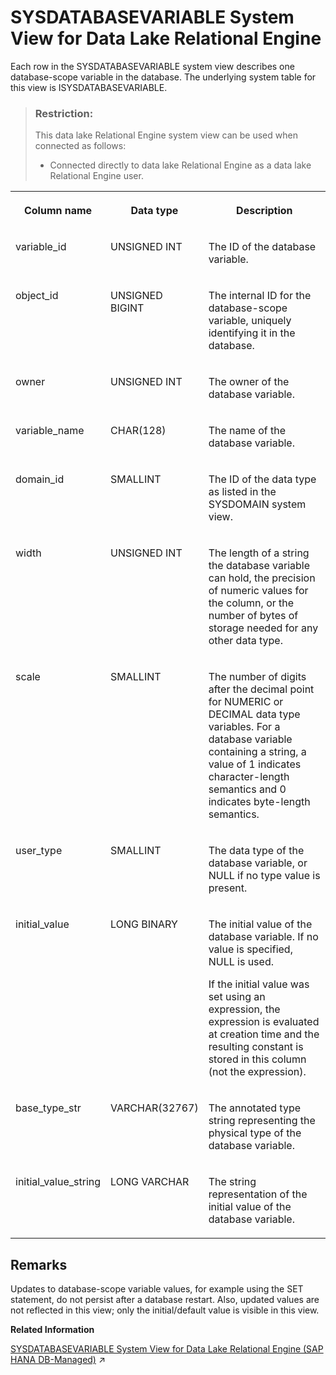 <!-- loio4e5f2244dbb9401592a7e6346198afa0 -->

# SYSDATABASEVARIABLE System View for Data Lake Relational Engine

Each row in the SYSDATABASEVARIABLE system view describes one database-scope variable in the database. The underlying system table for this view is ISYSDATABASEVARIABLE.



> ### Restriction:  
> This data lake Relational Engine system view can be used when connected as follows:
> 
> -   Connected directly to data lake Relational Engine as a data lake Relational Engine user.




<table>
<tr>
<th valign="top">

Column name



</th>
<th valign="top">

Data type



</th>
<th valign="top">

Description



</th>
</tr>
<tr>
<td valign="top">

variable\_id



</td>
<td valign="top">

UNSIGNED INT



</td>
<td valign="top">

The ID of the database variable.



</td>
</tr>
<tr>
<td valign="top">

object\_id



</td>
<td valign="top">

UNSIGNED BIGINT



</td>
<td valign="top">

The internal ID for the database-scope variable, uniquely identifying it in the database.



</td>
</tr>
<tr>
<td valign="top">

owner



</td>
<td valign="top">

UNSIGNED INT



</td>
<td valign="top">

The owner of the database variable.



</td>
</tr>
<tr>
<td valign="top">

variable\_name



</td>
<td valign="top">

CHAR\(128\)



</td>
<td valign="top">

The name of the database variable.



</td>
</tr>
<tr>
<td valign="top">

domain\_id



</td>
<td valign="top">

SMALLINT



</td>
<td valign="top">

The ID of the data type as listed in the SYSDOMAIN system view.



</td>
</tr>
<tr>
<td valign="top">

width



</td>
<td valign="top">

UNSIGNED INT



</td>
<td valign="top">

The length of a string the database variable can hold, the precision of numeric values for the column, or the number of bytes of storage needed for any other data type.



</td>
</tr>
<tr>
<td valign="top">

scale



</td>
<td valign="top">

SMALLINT



</td>
<td valign="top">

The number of digits after the decimal point for NUMERIC or DECIMAL data type variables. For a database variable containing a string, a value of 1 indicates character-length semantics and 0 indicates byte-length semantics.



</td>
</tr>
<tr>
<td valign="top">

user\_type



</td>
<td valign="top">

SMALLINT



</td>
<td valign="top">

The data type of the database variable, or NULL if no type value is present.



</td>
</tr>
<tr>
<td valign="top">

initial\_value



</td>
<td valign="top">

LONG BINARY



</td>
<td valign="top">

The initial value of the database variable. If no value is specified, NULL is used.

If the initial value was set using an expression, the expression is evaluated at creation time and the resulting constant is stored in this column \(not the expression\).



</td>
</tr>
<tr>
<td valign="top">

base\_type\_str



</td>
<td valign="top">

VARCHAR\(32767\)



</td>
<td valign="top">

The annotated type string representing the physical type of the database variable.



</td>
</tr>
<tr>
<td valign="top">

initial\_value\_string



</td>
<td valign="top">

LONG VARCHAR



</td>
<td valign="top">

The string representation of the initial value of the database variable.



</td>
</tr>
</table>



<a name="loio4e5f2244dbb9401592a7e6346198afa0__SYSDATABASEVARIABLE_remarks1"/>

## Remarks

Updates to database-scope variable values, for example using the SET statement, do not persist after a database restart. Also, updated values are not reflected in this view; only the initial/default value is visible in this view.

**Related Information**  


[SYSDATABASEVARIABLE System View for Data Lake Relational Engine (SAP HANA DB-Managed)](https://help.sap.com/viewer/a898e08b84f21015969fa437e89860c8/2023_1_QRC/en-US/70e155b239d843ad931a10abffaab86c.html "Each row in the SYSDATABASEVARIABLE system view describes one database-scope variable in the database. The underlying system table for this view is ISYSDATABASEVARIABLE.") :arrow_upper_right:


